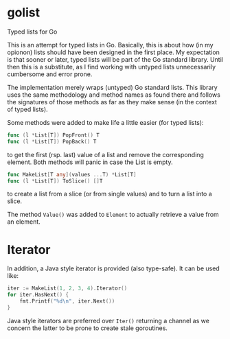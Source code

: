 # golist
Typed lists for Go

This is an attempt for typed lists in Go. Basically, this is about how (in my opionon)
lists should have been designed in the first place. My expectation is that sooner or later,
typed lists will be part of the Go standard library. Until then this is a substitute, as I
find working with untyped lists unnecessarily cumbersome and error prone.

The implementation merely wraps (untyped) Go standard lists. This library uses the same
methodology and method names as found there and follows the signatures of those methods
as far as they make sense (in the context of typed lists).

Some methods were added to make life a little easier (for typed lists):
```go
func (l *List[T]) PopFront() T
func (l *List[T]) PopBack() T 
```
to get the first (rsp. last) value of a list and remove the corresponding element. Both methods will panic
in case the List is empty.
```go
func MakeList[T any](values ...T) *List[T]
func (l *List[T]) ToSlice() []T 
```
to create a list from a slice (or from single values) and to turn a list into a slice.

The method `Value()` was added to `Element` to actually retrieve a value from an element.

# Iterator
In addition, a Java style iterator is provided (also type-safe). It can be used like:
```go
iter := MakeList(1, 2, 3, 4).Iterator()
for iter.HasNext() {
    fmt.Printf("%d\n", iter.Next())
}
```
Java style iterators are preferred over `Iter()` returning a channel as we concern the latter
to be prone to create stale goroutines.